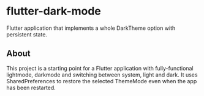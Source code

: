 # flutter-dark-mode

Flutter application that implements a whole DarkTheme option with persistent state.

## About

This project is a starting point for a Flutter application with fully-functional lightmode, darkmode and switching between system, light and dark.
It uses SharedPreferences to restore the selected ThemeMode even when the app has been restarted.
